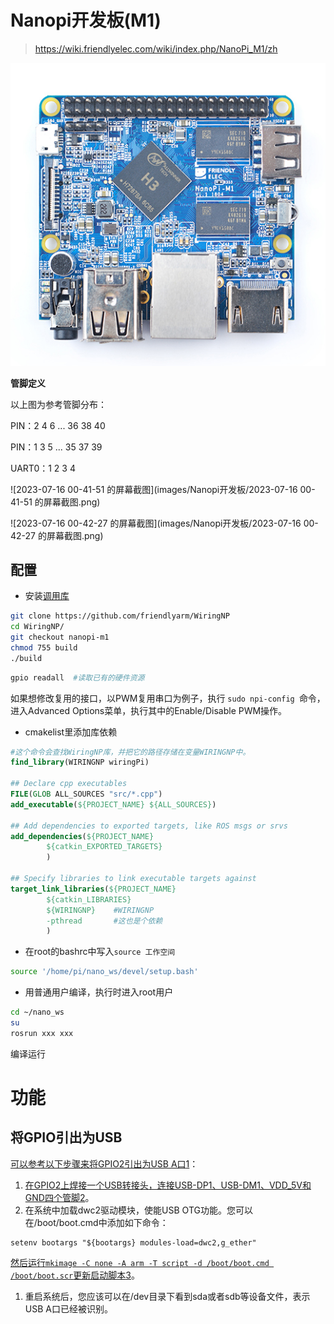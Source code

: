 # Nanopi开发板(M1)

> https://wiki.friendlyelec.com/wiki/index.php/NanoPi_M1/zh

![File:NanoPi M1-2.jpg](images/Nanopi开发板/NanoPi_M1-2.jpg)

**管脚定义**

以上图为参考管脚分布：

PIN：2 4 6 ... 36 38 40

PIN：1 3 5 ... 35 37 39

UART0：1 2 3 4

![2023-07-16 00-41-51 的屏幕截图](images/Nanopi开发板/2023-07-16 00-41-51 的屏幕截图.png)

![2023-07-16 00-42-27 的屏幕截图](images/Nanopi开发板/2023-07-16 00-42-27 的屏幕截图.png)



## 配置

- 安装[调用库](https://wiki.friendlyelec.com/wiki/index.php/WiringNP:_NanoPi_NEO/NEO2/Air_GPIO_Programming_with_C/zh)

```bash
git clone https://github.com/friendlyarm/WiringNP
cd WiringNP/
git checkout nanopi-m1
chmod 755 build
./build
```

```bash
gpio readall  #读取已有的硬件资源
```

如果想修改复用的接口，以PWM复用串口为例子，执行 `sudo npi-config `命令，进入Advanced Options菜单，执行其中的Enable/Disable PWM操作。

- cmakelist里添加库依赖

```cmake
#这个命令会查找WiringNP库，并把它的路径存储在变量WIRINGNP中。
find_library(WIRINGNP wiringPi)

## Declare cpp executables
FILE(GLOB ALL_SOURCES "src/*.cpp")
add_executable(${PROJECT_NAME} ${ALL_SOURCES})

## Add dependencies to exported targets, like ROS msgs or srvs
add_dependencies(${PROJECT_NAME}
        ${catkin_EXPORTED_TARGETS}
        )

## Specify libraries to link executable targets against
target_link_libraries(${PROJECT_NAME}
        ${catkin_LIBRARIES}
        ${WIRINGNP}    #WIRINGNP
        -pthread       #这也是个依赖
        )
```

- 在root的bashrc中写入`source 工作空间`

```bash
source '/home/pi/nano_ws/devel/setup.bash'
```

- 用普通用户编译，执行时进入root用户

```bash
cd ~/nano_ws
su
rosrun xxx xxx
```





编译运行





# 功能

## 

## 将GPIO引出为USB

[可以参考以下步骤来将GPIO2引出为USB A口](https://blog.csdn.net/qlexcel/article/details/120860456)[1](https://blog.csdn.net/qlexcel/article/details/120860456)：

1. [在GPIO2上焊接一个USB转接头，连接USB-DP1、USB-DM1、VDD_5V和GND四个管脚](http://wiki.friendlyelec.com/wiki/index.php/NanoPi_NEO2/zh)[2](http://wiki.friendlyelec.com/wiki/index.php/NanoPi_NEO2/zh)。
2. 在系统中加载dwc2驱动模块，使能USB OTG功能。您可以在/boot/boot.cmd中添加如下命令：

```
setenv bootargs "${bootargs} modules-load=dwc2,g_ether"
```

[然后运行`mkimage -C none -A arm -T script -d /boot/boot.cmd /boot/boot.scr`更新启动脚本](https://www.cnblogs.com/netube/p/10159729.html)[3](https://www.cnblogs.com/netube/p/10159729.html)。

1. 重启系统后，您应该可以在/dev目录下看到sda或者sdb等设备文件，表示USB A口已经被识别。